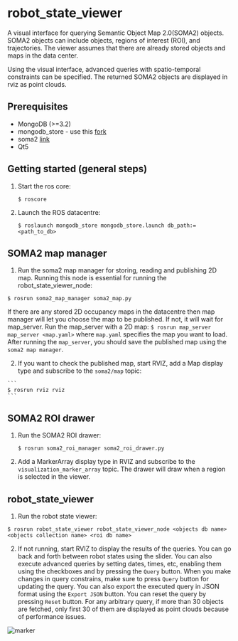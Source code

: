 robot_state_viewer
====

A visual interface for querying Semantic Object Map 2.0(SOMA2) objects. SOMA2 objects can include objects, regions of interest (ROI), and trajectories. The viewer assumes that there are already stored objects and maps in the data center.

Using the visual interface, advanced queries with spatio-temporal constraints  can be specified. The returned SOMA2 objects are displayed in rviz as point clouds.

Prerequisites
-------------

- MongoDB (>=3.2)
- mongodb_store - use this [fork](https://github.com/hkaraoguz/mongodb_store)
- soma2 [link](https://github.com/hkaraoguz/soma2)
- Qt5


Getting started (general steps)
-------------------------------
1. Start the ros core:

    ```
   $ roscore
    ```
2. Launch the ROS datacentre:

    ```
    $ roslaunch mongodb_store mongodb_store.launch db_path:=<path_to_db>

    ```

SOMA2 map manager
-----------------
  1. Run the soma2 map manager for storing, reading and publishing 2D map. Running this node is essential for running the robot_state_viewer_node:
  ```
  $ rosrun soma2_map_manager soma2_map.py
  ```
  If there are any stored 2D occupancy maps in the datacentre then map manager will let you choose the map to be published. If not, it will wait for map_server. Run the map_server with a 2D map:
    ```
    $ rosrun map_server map_server <map.yaml>
    ```
  where `map.yaml` specifies the map you want to load. After running the `map_server`, you should save the published map using the `soma2 map manager`.

  2. If you want to check the published map, start RVIZ, add a Map display type and subscribe to the `soma2/map` topic:

    ```
    $ rosrun rviz rviz
    ```


SOMA2 ROI drawer
----------------

1. Run the SOMA2 ROI drawer:

    ```
    $ rosrun soma2_roi_manager soma2_roi_drawer.py
    ```
2. Add a MarkerArray display type in RVIZ and subscribe to the `visualization_marker_array` topic. The drawer will draw when a region is selected in the viewer.

robot_state_viewer
------------------

1. Run the robot state viewer:

```
$ rosrun robot_state_viewer robot_state_viewer_node <objects db name> <objects collection name> <roi db name>
```


2. If not running, start RVIZ to display the results of the queries. You can go back and forth between robot states using the slider. You can also execute advanced queries by setting dates, times, etc, enabling them using the checkboxes and by pressing the `Query` button. When you make changes in query constrains, make sure to press `Query` button for updating the query. You can also export the executed query in JSON format using the `Export JSON` button. You can reset the query by pressing `Reset` button. For any arbitrary query, if more than 30 objects are fetched, only first 30 of them are displayed as point clouds because of performance issues.

![marker](https://raw.githubusercontent.com/hkaraoguz/robot_state_viewer/master/doc/robot_state_viewer.png)
